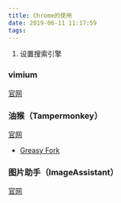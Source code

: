 ```yaml
---
title: Chrome的使用
date: 2019-06-11 11:17:59
tags:
---
```

1. 设置搜索引擎

### vimium 
[官网](https://github.com/philc/vimium)

### 油猴（Tampermonkey）
[官网](http://www.tampermonkey.net/)

- [Greasy Fork](https://greasyfork.org/zh-CN)

### 图片助手（ImageAssistant） 
[官网](https://www.pullywood.com/ImageAssistant/)
